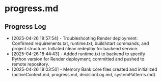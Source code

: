 # progress.md

## Progress Log

- [2025-04-26 18:57:54] - Troubleshooting Render deployment: Confirmed requirements.txt, runtime.txt, build/start commands, and project structure. Initiated clean redeploy for backend service.
- [2025-04-26 18:44:43] - Added runtime.txt to backend to specify Python version for Render deployment; committed and pushed to remote repository.
- [2025-04-26 18:03:50] - Memory Bank core files created and initialized (activeContext.md, progress.md, decisionLog.md, systemPatterns.md).
